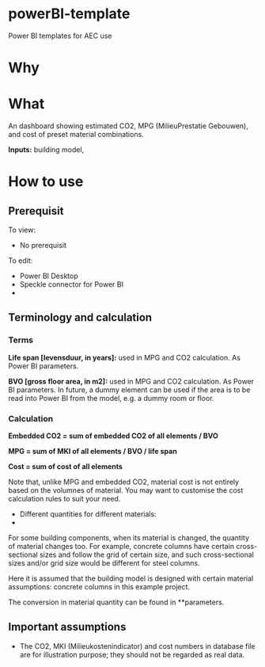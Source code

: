 # powerBI-template
Power BI templates for AEC use

# Why


# What

An dashboard showing estimated CO2, MPG (MilieuPrestatie Gebouwen), and cost of preset material combinations.

**Inputs:** building model,

# How to use

## Prerequisit

To view:

- No prerequisit

To edit:

- Power BI Desktop
- Speckle connector for Power BI
- 

## Terminology and calculation

### Terms

**Life span [levensduur, in years]:** used in MPG and CO2 calculation. As Power BI parameters.

**BVO [gross floor area, in m2]:** used in MPG and CO2 calculation. As Power BI parameters. In future, a dummy element can be used if the area is to be read into Power BI from the model, e.g. a dummy room or floor.

### Calculation
**Embedded CO2 = sum of embedded CO2 of all elements / BVO**

**MPG = sum of MKI of all elements / BVO / life span**

**Cost = sum of cost of all elements**

Note that, unlike MPG and embedded CO2, material cost is not entirely based on the volumnes of material. You may want to customise the cost calculation rules to suit your need.

- Different quantities for different materials:
- 
For some building components, when its material is changed, the quantity of material changes too. For example, concrete columns have certain cross-sectional sizes and follow the grid of certain size, and such cross-sectional sizes and/or grid size would be different for steel columns.

Here it is assumed that the building model is designed with certain material assumptions: concrete columns in this example project.

The conversion in material quantity can be found in **parameters.

## Important assumptions

- The CO2, MKI (Milieukostenindicator) and cost numbers in database file are for illustration purpose; they should not be regarded as real data.

